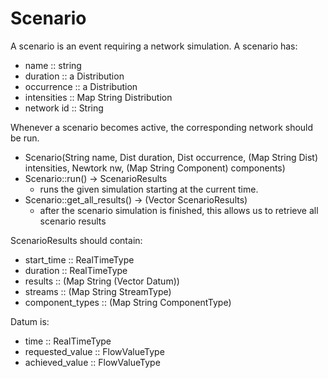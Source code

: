 # Scenario

A scenario is an event requiring a network simulation.
A scenario has:

- name :: string
- duration :: a Distribution
- occurrence :: a Distribution
- intensities :: Map String Distribution
- network id :: String

Whenever a scenario becomes active, the corresponding network should be run.

- Scenario(String name, Dist duration, Dist occurrence,
           (Map String Dist) intensities, Newtork nw,
           (Map String Component) components)
- Scenario::run() -> ScenarioResults
  - runs the given simulation starting at the current time.
- Scenario::get\_all\_results() -> (Vector ScenarioResults)
  - after the scenario simulation is finished, this allows us to retrieve all
    scenario results

ScenarioResults should contain:

- start\_time :: RealTimeType
- duration :: RealTimeType
- results :: (Map String (Vector Datum))
- streams :: (Map String StreamType)
- component\_types :: (Map String ComponentType)

Datum is:

- time :: RealTimeType
- requested\_value :: FlowValueType
- achieved\_value :: FlowValueType
